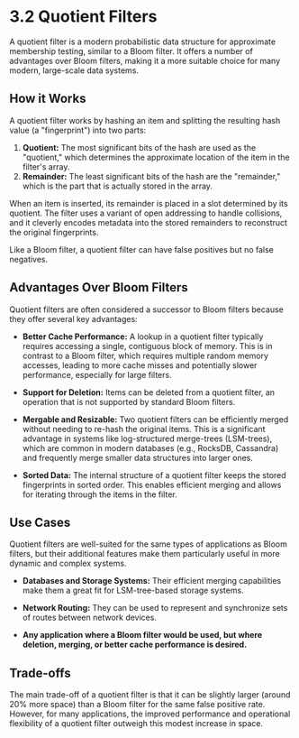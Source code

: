 # 3.2 Quotient Filters

A quotient filter is a modern probabilistic data structure for approximate membership testing, similar to a Bloom filter. It offers a number of advantages over Bloom filters, making it a more suitable choice for many modern, large-scale data systems.

## How it Works

A quotient filter works by hashing an item and splitting the resulting hash value (a "fingerprint") into two parts:

1.  **Quotient:** The most significant bits of the hash are used as the "quotient," which determines the approximate location of the item in the filter's array.
2.  **Remainder:** The least significant bits of the hash are the "remainder," which is the part that is actually stored in the array.

When an item is inserted, its remainder is placed in a slot determined by its quotient. The filter uses a variant of open addressing to handle collisions, and it cleverly encodes metadata into the stored remainders to reconstruct the original fingerprints.

Like a Bloom filter, a quotient filter can have false positives but no false negatives.

## Advantages Over Bloom Filters

Quotient filters are often considered a successor to Bloom filters because they offer several key advantages:

*   **Better Cache Performance:** A lookup in a quotient filter typically requires accessing a single, contiguous block of memory. This is in contrast to a Bloom filter, which requires multiple random memory accesses, leading to more cache misses and potentially slower performance, especially for large filters.

*   **Support for Deletion:** Items can be deleted from a quotient filter, an operation that is not supported by standard Bloom filters.

*   **Mergable and Resizable:** Two quotient filters can be efficiently merged without needing to re-hash the original items. This is a significant advantage in systems like log-structured merge-trees (LSM-trees), which are common in modern databases (e.g., RocksDB, Cassandra) and frequently merge smaller data structures into larger ones.

*   **Sorted Data:** The internal structure of a quotient filter keeps the stored fingerprints in sorted order. This enables efficient merging and allows for iterating through the items in the filter.

## Use Cases

Quotient filters are well-suited for the same types of applications as Bloom filters, but their additional features make them particularly useful in more dynamic and complex systems.

*   **Databases and Storage Systems:** Their efficient merging capabilities make them a great fit for LSM-tree-based storage systems.

*   **Network Routing:** They can be used to represent and synchronize sets of routes between network devices.

*   **Any application where a Bloom filter would be used, but where deletion, merging, or better cache performance is desired.**

## Trade-offs

The main trade-off of a quotient filter is that it can be slightly larger (around 20% more space) than a Bloom filter for the same false positive rate. However, for many applications, the improved performance and operational flexibility of a quotient filter outweigh this modest increase in space.
